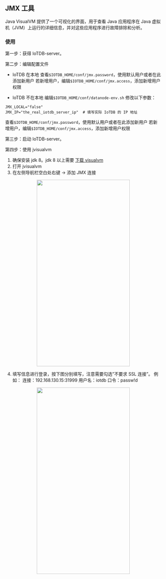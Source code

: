 <!--

    Licensed to the Apache Software Foundation (ASF) under one
    or more contributor license agreements.  See the NOTICE file
    distributed with this work for additional information
    regarding copyright ownership.  The ASF licenses this file
    to you under the Apache License, Version 2.0 (the
    "License"); you may not use this file except in compliance
    with the License.  You may obtain a copy of the License at
    
        http://www.apache.org/licenses/LICENSE-2.0
    
    Unless required by applicable law or agreed to in writing,
    software distributed under the License is distributed on an
    "AS IS" BASIS, WITHOUT WARRANTIES OR CONDITIONS OF ANY
    KIND, either express or implied.  See the License for the
    specific language governing permissions and limitations
    under the License.

-->

## JMX 工具

Java VisualVM 提供了一个可视化的界面，用于查看 Java 应用程序在 Java 虚拟机（JVM）上运行的详细信息，并对这些应用程序进行故障排除和分析。

### 使用

第一步：获得 IoTDB-server。

第二步：编辑配置文件

* IoTDB 在本地
查看`$IOTDB_HOME/conf/jmx.password`，使用默认用户或者在此添加新用户
若新增用户，编辑`$IOTDB_HOME/conf/jmx.access`，添加新增用户权限

* IoTDB 不在本地
编辑`$IOTDB_HOME/conf/datanode-env.sh`
修改以下参数：
```
JMX_LOCAL="false"
JMX_IP="the_real_iotdb_server_ip"  # 填写实际 IoTDB 的 IP 地址
```
查看`$IOTDB_HOME/conf/jmx.password`，使用默认用户或者在此添加新用户
若新增用户，编辑`$IOTDB_HOME/conf/jmx.access`，添加新增用户权限

第三步：启动 IoTDB-server。

第四步：使用 jvisualvm
1. 确保安装 jdk 8。jdk 8 以上需要 [下载 visualvm](https://visualvm.github.io/download.html)
2. 打开 jvisualvm
3. 在左侧导航栏空白处右键 -> 添加 JMX 连接
<img style="width:100%; max-width:300px; max-height:600px; margin-left:auto; margin-right:auto; display:block;" src="/img/github/81462914-5738c580-91e8-11ea-94d1-4ff6607e7e2c.png">

4. 填写信息进行登录，按下图分别填写，注意需要勾选”不要求 SSL 连接”。
例如：
连接：192.168.130.15:31999
用户名：iotdb
口令：passw!d
<img style="width:100%; max-width:300px; max-height:600px; margin-left:auto; margin-right:auto; display:block;" src="/img/github/81462909-53a53e80-91e8-11ea-98df-0012380da0b2.png">
